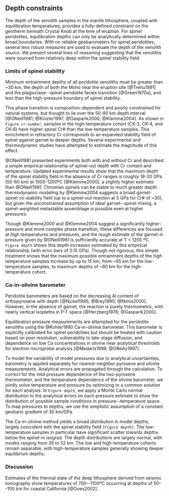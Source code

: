 ## Depth constraints

<!--[[depth]]-->

The depth of the xenolith samples in the mantle lithosphere, coupled
with equilibration temperatures, provides a fully-defined constraint on the
geotherm beneath Crystal Knob at the time of eruption. For spinel
peridotites, equilibration depths can only be analytically
determined within broad boundaries. With no reliable geobarometers for spinel peridotites, several less robust measures are used to evaluate the depth of the xenolith source. We present several lines of reasoning suggesting that the
xenoliths were sourced from relatively deep within the spinel stability
field.

<!--[[ree_temperatures]]-->

<!-- This text in the parens is confusing, and needs to be more clearly written with some specific point in mind)) -->

### Limits of spinel stability

Minimum entrainment depths of all peridotite xenoliths must be greater than ~30 km, the depth of both the Moho near the eruption site [@Trehu1991] and the plagioclase--spinel peridotite facies transition [@Green1970a], and less than the high-pressure boundary of spinel stability.

This phase transition is composition-dependent and poorly constrained for
natural systems, but thought to lie over the 50-80 km depth interval
[@ONeill1981; @Kinzler1997; @Gasparik2000; @Klemme2004]. As shown in `Figure
cr-number`, samples in the high-temperature cohort (CK-3, CK-4, and CK-6) have
higher spinel Cr# than the low-temperature samples. This enrichment in
refractory Cr corresponds to an expanded stability field of spinel
against garnet to deeper depths. Several experimental and thermodynamic studies have attempted to
estimate the magnitude of this effect.

@ONeill1981 presented experiments both with and without Cr and described
a simple empirical relationship of spinel-out depth with Cr content and temperature.
Updated experimental results show that the maximum depth of the spinel
stability field in the absence of Cr
ranges is roughly 18-20 GPa (55-60 km) at 1000-1200ºC
[@Klemme2000], a slightly higher estimate than @ONeill1981.
Chromian spinels can be stable to much greater depth:
thermodynamic modeling by @Klemme2004 suggests a broad garnet-spinel
co-stability field (up to a spinel-out reaction at 5 GPa for Cr# of ~30),
but given the unconstrained assumption of ideal
garnet--spinel mixing, a spinel-weighted metastable assemblage is possible even
at higher pressures.

Though @Klemme2000 and @Klemme2004 suggest a significantly higher-pressure and
more complex phase transition, these differences are focused at high
temperatures and pressures, and the rough estimate of the garnet-in pressure
given by @ONeill1981 is sufficiently accurate at T < 1200 ºC. `Figure depth`
shows this depth increases estimated by this empirical relationship (with error
bars of 0.15 GPa). Though not rigorous, this simple treatment shows that the
maximum possible entrainment depths of the high temperature samples increase by
up to 15 km, from ~65 km for the low-temperature samples, to maximum depths of
~80 km for the high-temperature cohort.

### Ca-in-olivine barometer

Peridotite barometers are based on the decreasing Al content of
orthopyroxene with depth [@Nickel1985; @Brey1990; @Nimis2000]. However, in
the absence of garnet, the reaction is purely thermometric, with nearly
vertical isopleths in P-T space [@Herzberg1978; @Gasparik2000].

Equilibration pressure measurements are attempted for the peridotite
xenoliths using the @Kohler1990 Ca-in-olivine
barometer. This barometer is explicitly calibrated for spinel
peridotites but should be treated with caution based on poor resolution,
vulnerability to late-stage diffusion, and dependence on low Ca
concentrations in olivine near analytical thresholds for
electron microprobe analysis [@Medaris1999; @OReilly1997].

To model the variability of model pressures due to analytical uncertainties,
barometry is applied separately for nearest-neighbor pyroxene and olivine measurements.
Analytical errors are propagated through the calculation.
To correct for the mild pressure dependence of the two-pyroxene thermometer, and the
temperature dependence of the olivine barometer, we jointly solve temperature and
pressure by optimizing to a common solution for each analysis.
In `Figure depth`, we apply a Monte Carlo normal distribution to the analytical
errors on each pressure estimate to show the distribution
of possible sample conditions in pressure--temperature space.
To map pressures to depths, we use the simplistic assumption of a constant geobaric
gradient of 30 km/GPa.

The Ca-in-olivine method yields a broad distribution in model depths,
largely coincident with the spinel stability field `[Figure depth]`.
The low-temperature samples in particular have significant scatter
towards depths below the spinel-in isograd.
The depth distributions are largely normal, with modes
ranging from 35 to 52 km.
The low and high-temperature cohorts remain separable, with high-temperature
samples generally showing deeper equilibrium depths.

### Discussion

Estimates of the thermal state of the deep lithosphere derived from seismic
tomography show temperatures of 700--1100ºC occurring at depths of
50--100 km for coastal California [@Goes2002].

